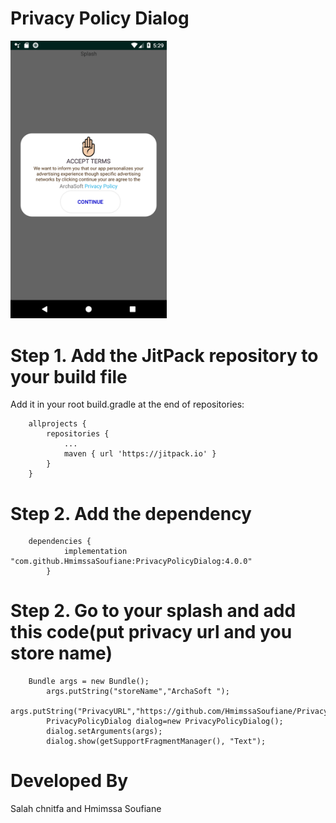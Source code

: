 # Privacy Policy Dialog

<img src="Screenshot.PNG" width="250" >

# Step 1. Add the JitPack repository to your build file
 Add it in your root build.gradle at the end of repositories:
```
	allprojects {
		repositories {
			...
			maven { url 'https://jitpack.io' }
		}
	}
```

# Step 2. Add the dependency
```
	dependencies {
	        implementation "com.github.HmimssaSoufiane:PrivacyPolicyDialog:4.0.0"
		}
```
# Step 2. Go to your splash and add this code(put privacy  url and you store name)

```
 	Bundle args = new Bundle();
        args.putString("storeName","ArchaSoft ");
        args.putString("PrivacyURL","https://github.com/HmimssaSoufiane/PrivacyPolicyDialog");
        PrivacyPolicyDialog dialog=new PrivacyPolicyDialog();
        dialog.setArguments(args);
        dialog.show(getSupportFragmentManager(), "Text");
```
# Developed By

Salah chnitfa and Hmimssa Soufiane 
